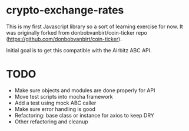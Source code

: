 # crypto-exchange-rates

This is my first Javascript library so a sort of learning exercise for now.
It was originally forked from donbobvanbirt/coin-ticker repo (https://github.com/donbobvanbirt/coin-ticker).

Initial goal is to get this compatible with the Airbitz ABC API.

# TODO

* Make sure objects and modules are done properly for API
* Move test scripts into mocha framework
* Add a test using mock ABC caller
* Make sure error handling is good
* Refactoring: base class or instance for axios to keep DRY
* Other refactoring and cleanup

